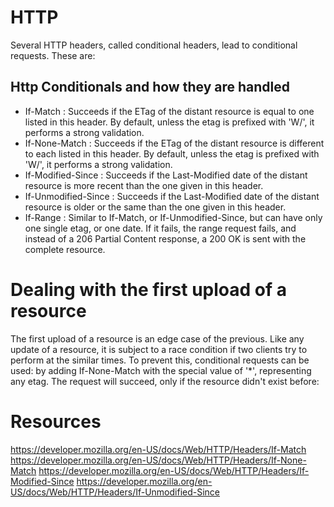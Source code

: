 # HTTP


Several HTTP headers, called conditional headers, lead to conditional requests. These are:


## Http Conditionals and how they are handled

- If-Match : Succeeds if the ETag of the distant resource is equal to one listed in this header. By default, unless the etag is prefixed with 'W/', it performs a strong validation.
- If-None-Match : Succeeds if the ETag of the distant resource is different to each listed in this header. By default, unless the etag is prefixed with 'W/', it performs a strong validation.
- If-Modified-Since : Succeeds if the Last-Modified date of the distant resource is more recent than the one given in this header.
- If-Unmodified-Since : Succeeds if the Last-Modified date of the distant resource is older or the same than the one given in this header.
- If-Range : Similar to If-Match, or If-Unmodified-Since, but can have only one single etag, or one date. If it fails, the range request fails, and instead of a 206 Partial Content response, a 200 OK is sent with the complete resource.


# Dealing with the first upload of a resource

The first upload of a resource is an edge case of the previous. Like any update of a resource, it is subject to a race condition if two clients try to perform at the similar times. To prevent this, conditional requests can be used: by adding If-None-Match with the special value of '*', representing any etag. The request will succeed, only if the resource didn't exist before:


# Resources

https://developer.mozilla.org/en-US/docs/Web/HTTP/Headers/If-Match
https://developer.mozilla.org/en-US/docs/Web/HTTP/Headers/If-None-Match
https://developer.mozilla.org/en-US/docs/Web/HTTP/Headers/If-Modified-Since
https://developer.mozilla.org/en-US/docs/Web/HTTP/Headers/If-Unmodified-Since